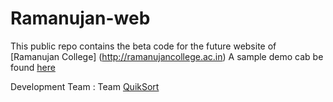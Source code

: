 Ramanujan-web
=============

This public repo contains the  beta code for the future website of [Ramanujan College] (http://ramanujancollege.ac.in)
A sample demo cab be found [here](http://quiksort.in/ramanujan-web)

Development Team : Team [QuikSort](http://quiksort.in)
